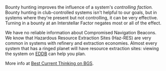 Bounty hunting improves the influence of a system's *controlling faction.*  Bounty hunting in club-controlled systems isn't
helpful to our goals, but in systems where they're present but not controlling, it can be very effective.  Turning in a bounty
at an Interstellar Factor negates most or all of the effect.

We have no reliable information about Compromised Navigation Beacons.  We know that Hazardous Resource Extraction Sites (Haz-RES) are 
very common in systems with refinery and extraction economies.  Almost every system that has a ringed planet will have resource
extraction sites: viewing the system on [EDDB](https://eddb.io) can help you plan.

More info at [Best Current Thinking on BGS](https://forums.frontier.co.uk/threads/transactions-bgs-guide-best-current-thinking.424397/).

